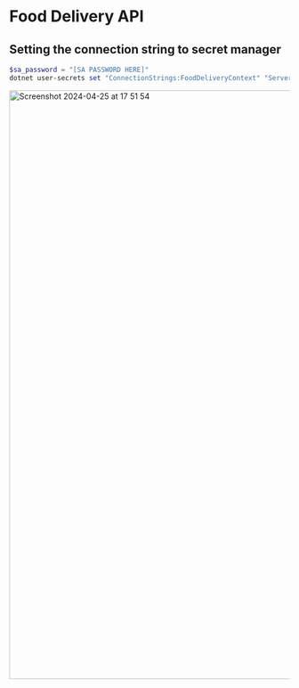 # Food Delivery API

## Setting the connection string to secret manager
```powershell 
$sa_password = "[SA PASSWORD HERE]"
dotnet user-secrets set "ConnectionStrings:FoodDeliveryContext" "Server=localhost; Database=FoodDelivery; User Id=sa; Password= $sa_password; TrustServerCertificate=True"
```

<img width="1057" alt="Screenshot 2024-04-25 at 17 51 54" src="https://github.com/georgepata/Food_Delivery_API/assets/108401719/3b18b2f5-20a0-4689-914d-da6ba79f39e4">
